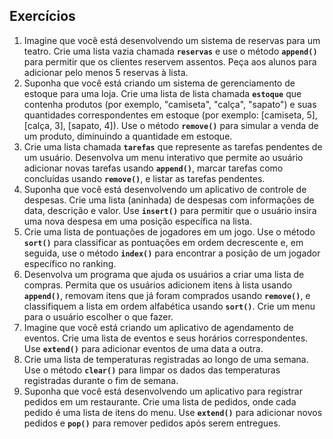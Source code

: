## **Exercícios**

1. Imagine que você está desenvolvendo um sistema de reservas para um teatro. Crie uma lista vazia chamada **`reservas`** e use o método **`append()`** para permitir que os clientes reservem assentos. Peça aos alunos para adicionar pelo menos 5 reservas à lista.
2. Suponha que você está criando um sistema de gerenciamento de estoque para uma loja. Crie uma lista de lista chamada **`estoque`** que contenha produtos (por exemplo, "camiseta", "calça", "sapato") e suas quantidades correspondentes em estoque (por exemplo: [camiseta, 5], [calça, 3], [sapato, 4]). Use o método **`remove()`** para simular a venda de um produto, diminuindo a quantidade em estoque.
3. Crie uma lista chamada **`tarefas`** que represente as tarefas pendentes de um usuário. Desenvolva um menu interativo que permite ao usuário adicionar novas tarefas usando **`append()`**, marcar tarefas como concluídas usando **`remove()`**, e listar as tarefas pendentes.
4. Suponha que você está desenvolvendo um aplicativo de controle de despesas. Crie uma lista (aninhada) de despesas com informações de data, descrição e valor. Use **`insert()`** para permitir que o usuário insira uma nova despesa em uma posição específica na lista.
5. Crie uma lista de pontuações de jogadores em um jogo. Use o método **`sort()`** para classificar as pontuações em ordem decrescente e, em seguida, use o método **`index()`** para encontrar a posição de um jogador específico no ranking.
6. Desenvolva um programa que ajuda os usuários a criar uma lista de compras. Permita que os usuários adicionem itens à lista usando **`append()`**, removam itens que já foram comprados usando **`remove()`**, e classifiquem a lista em ordem alfabética usando **`sort()`**. Crie um menu para o usuário escolher o que fazer.
7. Imagine que você está criando um aplicativo de agendamento de eventos. Crie uma lista de eventos e seus horários correspondentes. Use **`extend()`** para adicionar eventos de uma data a outra.
8. Crie uma lista de temperaturas registradas ao longo de uma semana. Use o método **`clear()`** para limpar os dados das temperaturas registradas durante o fim de semana.
9. Suponha que você está desenvolvendo um aplicativo para registrar pedidos em um restaurante. Crie uma lista de pedidos, onde cada pedido é uma lista de itens do menu. Use **`extend()`** para adicionar novos pedidos e **`pop()`** para remover pedidos após serem entregues.